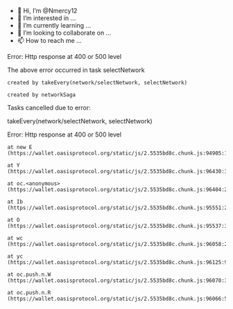 - 👋 Hi, I’m @Nmercy12
- 👀 I’m interested in ...
- 🌱 I’m currently learning ...
- 💞️ I’m looking to collaborate on ...
- 📫 How to reach me ...

<!---
Nmercy12/Nmercy12 is a ✨ special ✨ repository because its `README.md` (this file) appears on your GitHub profile.
You can click the Preview link to take a look at your changes.
--->
Error: Http response at 400 or 500 level

The above error occurred in task selectNetwork

    created by takeEvery(network/selectNetwork, selectNetwork)

    created by networkSaga

Tasks cancelled due to error:

takeEvery(network/selectNetwork, selectNetwork)

Error: Http response at 400 or 500 level

    at new E (https://wallet.oasisprotocol.org/static/js/2.5535bd8c.chunk.js:94905:13)

    at Y (https://wallet.oasisprotocol.org/static/js/2.5535bd8c.chunk.js:96430:33)

    at oc.<anonymous> (https://wallet.oasisprotocol.org/static/js/2.5535bd8c.chunk.js:96404:25)

    at Ib (https://wallet.oasisprotocol.org/static/js/2.5535bd8c.chunk.js:95551:22)

    at O (https://wallet.oasisprotocol.org/static/js/2.5535bd8c.chunk.js:95537:3)

    at wc (https://wallet.oasisprotocol.org/static/js/2.5535bd8c.chunk.js:96058:21)

    at yc (https://wallet.oasisprotocol.org/static/js/2.5535bd8c.chunk.js:96125:9)

    at oc.push.n.W (https://wallet.oasisprotocol.org/static/js/2.5535bd8c.chunk.js:96070:3)

    at oc.push.n.R (https://wallet.oasisprotocol.org/static/js/2.5535bd8c.chunk.js:96066:59)
